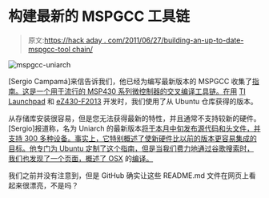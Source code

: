 # 构建最新的 MSPGCC 工具链

> 原文:[https://hack aday . com/2011/06/27/building-an-up-to-date-mspgcc-tool chain/](https://hackaday.com/2011/06/27/building-an-up-to-date-mspgcc-toolchain/)

![](../Images/831bbbdc66d9a59dedb8fc004eae0971.png "mspgcc-uniarch")

[Sergio Campamá]来信告诉我们，他已经为编写最新版本的 MSPGCC 收集了[指南。这是一个用于流行的 MSP430 系列微控制器的交叉编译工具链。在用](https://github.com/sergiocampama/Launchpad/blob/master/README.md) [TI Launchpad](http://hackaday.com/2010/08/11/how-to-launchpad-programming-with-linux/) 和 [eZ430-F2013](http://hackaday.com/2011/01/30/hands-on-with-ez430-f2013/) 开发时，我们使用了从 Ubuntu 仓库获得的版本。

从存储库安装很容易，但是您无法获得最新的特性，并且通常不支持较新的硬件。[Sergio]报道称，名为 Uniarch 的最新版本[将于本月中旬发布源代码和头文件，并支持 300 多种设备。事实上，它特别概述了使新硬件比以前的版本更容易集成的目标。他专门为 Ubuntu 定制了这个指南，但是当我们费力地通过谷歌搜索时，我们也发现了一个页面，概述了 OSX](http://permalink.gmane.org/gmane.comp.hardware.texas-instruments.msp430.gcc.user/9333) 的[编译。](https://sites.google.com/site/msp430ref/os-x/building-uniarch)

我们之前并没有注意到，但是 GitHub 确实让这些 README.md 文件在网页上看起来很漂亮，不是吗？